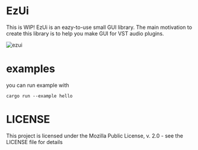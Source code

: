 # EzUi

This is WIP!
EzUi is an eazy-to-use small GUI library.
The main motivation to create this library is to help you make GUI for VST audio plugins.

![ezui](https://user-images.githubusercontent.com/29710855/104090029-0a494980-52b7-11eb-84f2-b98323310f8a.gif)

# examples

you can run example with

    cargo run --example hello

# LICENSE

This project is licensed under the Mozilla Public License, v. 2.0 - see the LICENSE file for details
